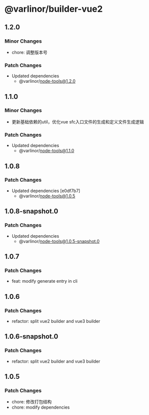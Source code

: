 # @varlinor/builder-vue2

## 1.2.0

### Minor Changes

- chore: 调整版本号

### Patch Changes

- Updated dependencies
  - @varlinor/node-tools@1.2.0

## 1.1.0

### Minor Changes

- 更新基础依赖的util，优化vue sfc入口文件的生成和定义文件生成逻辑

### Patch Changes

- Updated dependencies
  - @varlinor/node-tools@1.1.0

## 1.0.8

### Patch Changes

- Updated dependencies [e0df7b7]
  - @varlinor/node-tools@1.0.5

## 1.0.8-snapshot.0

### Patch Changes

- Updated dependencies
  - @varlinor/node-tools@1.0.5-snapshot.0

## 1.0.7

### Patch Changes

- feat: modify generate entry in cli

## 1.0.6

### Patch Changes

- refactor: split vue2 builder and vue3 builder

## 1.0.6-snapshot.0

### Patch Changes

- refactor: split vue2 builder and vue3 builder

## 1.0.5

### Patch Changes

- chore: 修改打包结构
- chore: modify dependencies
